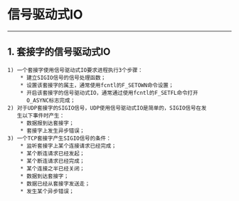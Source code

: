 # **信号驱动式IO**
***


## **1. 套接字的信号驱动式IO**
    1) 一个套接字使用信号驱动式IO要求进程执行3个步骤：
        * 建立SIGIO信号的信号处理函数；
        * 设置该套接字的属主，通常使用fcntl的F_SETOWN命令设置；
        * 开启该套接字的信号驱动式IO，通常通过使用fcntl的F_SETFL命令打开
          O_ASYNC标志完成；
    2) 对于UDP套接字的SIGIO信号，UDP使用信号驱动式IO是简单的，SIGIO信号在发
       生以下事件时产生：
        * 数据报到达套接字；
        * 套接字上发生异步错误；
    3) 一个TCP套接字产生SIGIO信号的条件：
        * 监听套接字上某个连接请求已经完成；
        * 某个断连请求已经发起；
        * 某个断连请求已经完成；
        * 某个连接之半已经关闭；
        * 数据到达套接字；
        * 数据已经从套接字发送走；
        * 发生某个异步错误；

